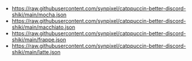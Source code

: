 - https://raw.githubusercontent.com/synpixel/catppuccin-better-discord-shiki/main/mocha.json
- https://raw.githubusercontent.com/synpixel/catppuccin-better-discord-shiki/main/macchiato.json
- https://raw.githubusercontent.com/synpixel/catppuccin-better-discord-shiki/main/frappe.json
- https://raw.githubusercontent.com/synpixel/catppuccin-better-discord-shiki/main/latte.json
